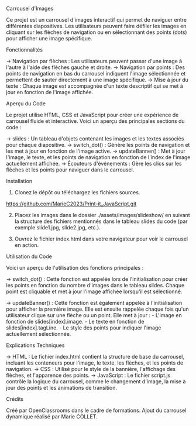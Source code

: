 Carrousel d'Images

Ce projet est un carrousel d'images interactif qui permet de naviguer entre différentes diapositives. Les utilisateurs peuvent faire défiler les images en cliquant sur les flèches de navigation ou en sélectionnant des points (dots) pour afficher une image spécifique. 


Fonctionnalités

-> Navigation par flèches : Les utilisateurs peuvent passer d'une image à l'autre à l'aide des flèches gauche et droite.
-> Navigation par points : Des points de navigation en bas du carrousel indiquent l'image sélectionnée et permettent de sauter directement à une image spécifique.
-> Mise à jour du texte : Chaque image est accompagnée d'un texte descriptif qui se met à jour en fonction de l'image affichée.

Aperçu du Code

Le projet utilise HTML, CSS et JavaScript pour créer une expérience de carrousel fluide et interactive. Voici un aperçu des principales sections du code :

-> slides : Un tableau d'objets contenant les images et les textes associés pour chaque diapositive.
-> switch_dot() : Génère les points de navigation et les met à jour en fonction de l'image active.
-> updateBanner() : Met à jour l'image, le texte, et les points de navigation en fonction de l'index de l'image actuellement affichée.
-> Écouteurs d'événements : Gère les clics sur les flèches et les points pour naviguer dans le carrousel.

Installation

1. Clonez le dépôt ou téléchargez les fichiers sources.

https://github.com/MarieC2023/Print-it_JavaScript.git

2. Placez les images dans le dossier ./assets/images/slideshow/ en suivant la structure des fichiers mentionnés dans le tableau slides du code (par exemple slide1.jpg, slide2.jpg, etc.).

3. Ouvrez le fichier index.html dans votre navigateur pour voir le carrousel en action.

Utilisation du Code

Voici un aperçu de l'utilisation des fonctions principales :

-> switch_dot() : Cette fonction est appelée lors de l'initialisation pour créer les points en fonction du nombre d'images dans le tableau slides. Chaque point est cliquable et met à jour l'image affichée lorsqu'il est sélectionné.

-> updateBanner() : Cette fonction est également appelée à l'initialisation pour afficher la première image. Elle est ensuite rappelée chaque fois qu'un utilisateur clique sur une flèche ou un point. Elle met à jour :
    - L'image en fonction de slides[index].image.
    - Le texte en fonction de slides[index].tagLine.
    - Le style des points pour indiquer l'image actuellement sélectionnée.

Explications Techniques

-> HTML : Le fichier index.html contient la structure de base du carrousel, incluant les conteneurs pour l'image, le texte, les flèches, et les points de navigation.
-> CSS : Utilisé pour le style de la bannière, l'affichage des flèches, et l'apparence des points.
-> JavaScript : Le fichier script.js contrôle la logique du carrousel, comme le changement d'image, la mise à jour des points et les animations de transition.



Crédits

Créé par OpenClassrooms dans le cadre de formations. Ajout du carrousel dynamique réalisé par Marie COLLET. 